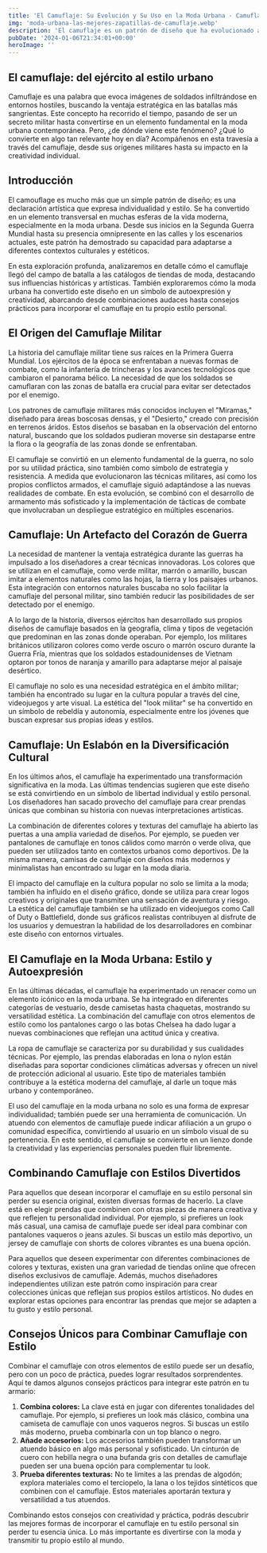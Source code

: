 ```yaml
---
title: 'El Camuflaje: Su Evolución y Su Uso en la Moda Urbana - Camuflaje Militar'
img: 'moda-urbana-las-mejores-zapatillas-de-camuflaje.webp'
description: 'El camuflaje es un patrón de diseño que ha evolucionado a lo largo del tiempo, pasando de ser una herramienta militar para el sigilo a convertirse en un'
pubDate: '2024-01-06T21:34:01+00:00'
heroImage: ''
---
```

    
  ## El camuflaje: del ejército al estilo urbano

Camuflaje es una palabra que evoca imágenes de soldados infiltrándose en entornos hostiles, buscando la ventaja estratégica en las batallas más sangrientas. Este concepto ha recorrido el tiempo, pasando de ser un secreto militar hasta convertirse en un elemento fundamental en la moda urbana contemporánea. Pero, ¿de dónde viene este fenómeno? ¿Qué lo convierte en algo tan relevante hoy en día? Acompáñenos en esta travesía a través del camuflaje, desde sus orígenes militares hasta su impacto en la creatividad individual.

## Introducción

El camouflage es mucho más que un simple patrón de diseño; es una declaración artística que expresa individualidad y estilo. Se ha convertido en un elemento transversal en muchas esferas de la vida moderna, especialmente en la moda urbana. Desde sus inicios en la Segunda Guerra Mundial hasta su presencia omnipresente en las calles y los escenarios actuales, este patrón ha demostrado su capacidad para adaptarse a diferentes contextos culturales y estéticos.

En esta exploración profunda, analizaremos en detalle cómo el camuflaje llegó del campo de batalla a las catálogos de tiendas de moda, destacando sus influencias históricas y artísticas. También exploraremos cómo la moda urbana ha convertido este diseño en un símbolo de autoexpresión y creatividad, abarcando desde combinaciones audaces hasta consejos prácticos para incorporar el camuflaje en tu propio estilo personal.

## El Origen del Camuflaje Militar

La historia del camuflaje militar tiene sus raíces en la Primera Guerra Mundial. Los ejércitos de la época se enfrentaban a nuevas formas de combate, como la infantería de trincheras y los avances tecnológicos que cambiaron el panorama bélico. La necesidad de que los soldados se camuflaran con las zonas de batalla era crucial para evitar ser detectados por el enemigo.

Los patrones de camuflaje militares más conocidos incluyen el "Miramas," diseñado para áreas boscosas densas, y el "Desierto," creado con precisión en terrenos áridos. Estos diseños se basaban en la observación del entorno natural, buscando que los soldados pudieran moverse sin destaparse entre la flora o la geografía de las zonas donde se enfrentaban.

El camuflaje se convirtió en un elemento fundamental de la guerra, no solo por su utilidad práctica, sino también como símbolo de estrategia y resistencia. A medida que evolucionaron las técnicas militares, así como los propios conflictos armados, el camuflaje siguió adaptándose a las nuevas realidades de combate. En esta evolución, se combinó con el desarrollo de armamento más sofisticado y la implementación de tácticas de combate que involucraban un despliegue estratégico en múltiples escenarios.

## Camuflaje: Un Artefacto del Corazón de Guerra

La necesidad de mantener la ventaja estratégica durante las guerras ha impulsado a los diseñadores a crear técnicas innovadoras. Los colores que se utilizan en el camuflaje, como verde militar, marrón o amarillo, buscan imitar a elementos naturales como las hojas, la tierra y los paisajes urbanos. Esta integración con entornos naturales buscaba no solo facilitar la camuflaje del personal militar, sino también reducir las posibilidades de ser detectado por el enemigo.

A lo largo de la historia, diversos ejércitos han desarrollado sus propios diseños de camuflaje basados en la geografía, clima y tipos de vegetación que predominan en las zonas donde operaban. Por ejemplo, los militares británicos utilizaron colores como verde oscuro o marrón oscuro durante la Guerra Fría, mientras que los soldados estadounidenses de Vietnam optaron por tonos de naranja y amarillo para adaptarse mejor al paisaje desértico.

El camuflaje no solo es una necesidad estratégica en el ámbito militar; también ha encontrado su lugar en la cultura popular a través del cine, videojuegos y arte visual. La estética del "look militar" se ha convertido en un símbolo de rebeldía y autonomía, especialmente entre los jóvenes que buscan expresar sus propias ideas y estilos.

## Camuflaje: Un Eslabón en la Diversificación Cultural

En los últimos años, el camuflaje ha experimentado una transformación significativa en la moda. Las últimas tendencias sugieren que este diseño se está convirtiendo en un símbolo de libertad individual y estilo personal. Los diseñadores han sacado provecho del camuflaje para crear prendas únicas que combinan su historia con nuevas interpretaciones artísticas.

La combinación de diferentes colores y texturas del camuflaje ha abierto las puertas a una amplia variedad de diseños. Por ejemplo, se pueden ver pantalones de camuflaje en tonos cálidos como marrón o verde oliva, que pueden ser utilizados tanto en contextos urbanos como deportivos. De la misma manera, camisas de camuflaje con diseños más modernos y minimalistas han encontrado su lugar en la moda diaria.

El impacto del camuflaje en la cultura popular no solo se limita a la moda; también ha influido en el diseño gráfico, donde se utiliza para crear logos creativos y originales que transmiten una sensación de aventura y riesgo. La estética del camuflaje también se ha utilizado en videojuegos como Call of Duty o Battlefield, donde sus gráficos realistas contribuyen al disfrute de los usuarios y demuestran la habilidad de los desarrolladores en combinar este diseño con entornos virtuales.

## El Camuflaje en la Moda Urbana: Estilo y Autoexpresión

En las últimas décadas, el camuflaje ha experimentado un renacer como un elemento icónico en la moda urbana. Se ha integrado en diferentes categorías de vestuario, desde camisetas hasta chaquetas, mostrando su versatilidad estética. La combinación del camuflaje con otros elementos de estilo como los pantalones cargo o las botas Chelsea ha dado lugar a nuevas combinaciones que reflejan una actitud única y creativa.

La ropa de camuflaje se caracteriza por su durabilidad y sus cualidades técnicas. Por ejemplo, las prendas elaboradas en lona o nylon están diseñadas para soportar condiciones climáticas adversas y ofrecen un nivel de protección adicional al usuario. Este tipo de materiales también contribuye a la estética moderna del camuflaje, al darle un toque más urbano y contemporáneo.

El uso del camuflaje en la moda urbana no solo es una forma de expresar individualidad; también puede ser una herramienta de comunicación. Un atuendo con elementos de camuflaje puede indicar afiliación a un grupo o comunidad específica, convirtiendo al usuario en un símbolo visual de su pertenencia. En este sentido, el camuflaje se convierte en un lienzo donde la creatividad y las experiencias personales pueden fluir libremente.

## Combinando Camuflaje con Estilos Divertidos

Para aquellos que desean incorporar el camuflaje en su estilo personal sin perder su esencia original, existen diversas formas de hacerlo. La clave está en elegir prendas que combinen con otras piezas de manera creativa y que reflejen tu personalidad individual. Por ejemplo, si prefieres un look más casual, una camisa de camuflaje puede ser ideal para combinar con pantalones vaqueros o jeans azules. Si buscas un estilo más deportivo, un jersey de camuflaje con shorts de colores vibrantes es una buena opción.

Para aquellos que deseen experimentar con diferentes combinaciones de colores y texturas, existen una gran variedad de tiendas online que ofrecen diseños exclusivos de camuflaje. Además, muchos diseñadores independientes utilizan este patrón como inspiración para crear colecciones únicas que reflejan sus propios estilos artísticos. No dudes en explorar estas opciones para encontrar las prendas que mejor se adapten a tu gusto y estilo personal.

## Consejos Únicos para Combinar Camuflaje con Estilo

Combinar el camuflaje con otros elementos de estilo puede ser un desafío, pero con un poco de práctica, puedes lograr resultados sorprendentes. Aquí te damos algunos consejos prácticos para integrar este patrón en tu armario:

1. **Combina colores:** La clave está en jugar con diferentes tonalidades del camuflaje. Por ejemplo, si prefieres un look más clásico, combina una camiseta de camuflaje con unos vaqueros negros. Si buscas un estilo más moderno, prueba combinarla con un top blanco o negro.
2. **Añade accesorios:** Los accesorios también pueden transformar un atuendo básico en algo más personal y sofisticado. Un cinturón de cuero con hebilla negra o una bufanda gris con detalles de camuflaje pueden ser una buena opción para complementar tu look.
3. **Prueba diferentes texturas:** No te limites a las prendas de algodón; explora materiales como el terciopelo, la lana o los tejidos sintéticos que combinen con el camuflaje. Estos materiales aportarán textura y versatilidad a tus atuendos.

Combinando estos consejos con creatividad y práctica, podrás descubrir las mejores formas de incorporar el camuflaje en tu estilo personal sin perder tu esencia única. Lo más importante es divertirse con la moda y transmitir tu propio estilo al mundo.
  